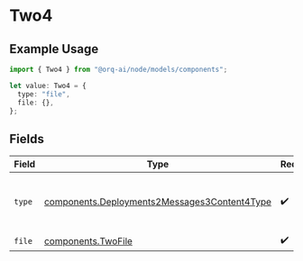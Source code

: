 # Two4

## Example Usage

```typescript
import { Two4 } from "@orq-ai/node/models/components";

let value: Two4 = {
  type: "file",
  file: {},
};
```

## Fields

| Field                                                                                                        | Type                                                                                                         | Required                                                                                                     | Description                                                                                                  |
| ------------------------------------------------------------------------------------------------------------ | ------------------------------------------------------------------------------------------------------------ | ------------------------------------------------------------------------------------------------------------ | ------------------------------------------------------------------------------------------------------------ |
| `type`                                                                                                       | [components.Deployments2Messages3Content4Type](../../models/components/deployments2messages3content4type.md) | :heavy_check_mark:                                                                                           | The type of the content part. Always `file`.                                                                 |
| `file`                                                                                                       | [components.TwoFile](../../models/components/twofile.md)                                                     | :heavy_check_mark:                                                                                           | N/A                                                                                                          |